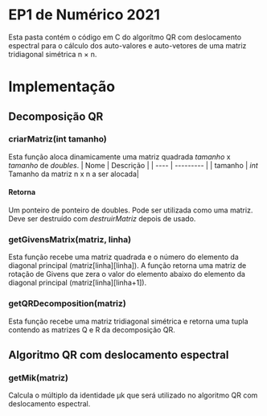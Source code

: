 # EP1 de Numérico 2021

Esta pasta contém o código em C do algorítmo QR com deslocamento
espectral para o cálculo dos auto-valores e auto-vetores de uma matriz
tridiagonal simétrica n × n.

# Implementação

## Decomposição QR
### **criarMatriz(int tamanho)**
Esta função aloca dinamicamente uma matriz quadrada *tamanho* x *tamanho* de
*doubles*.
| Nome | Descrição |
| ---- | --------- |
| tamanho | *int*<br>Tamanho da matriz n x n a ser alocada|
#### Retorna
Um ponteiro de ponteiro de doubles. Pode ser utilizada como uma matriz.
Deve ser destruído com *destruirMatriz* depois de usado.

### **getGivensMatrix(matriz, linha)**
Esta função recebe uma matriz quadrada e o número do elemento da diagonal
principal (matriz[linha][linha]). A função retorna uma matriz de rotação de
Givens que zera o valor do elemento abaixo do elemento da diagonal principal
(matriz[linha][linha+1]).

### **getQRDecomposition(matriz)**
Esta função recebe uma matriz tridiagonal simétrica e retorna uma tupla
contendo as matrizes Q e R da decomposição QR.

## Algoritmo QR com deslocamento espectral
### **getMik(matriz)**
Calcula o múltiplo da identidade µk que será utilizado no algoritmo QR com
deslocamento espectral.